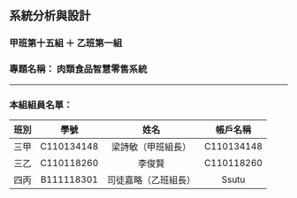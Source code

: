 ## 系統分析與設計
### 甲班第十五組 ＋ 乙班第一組
### 專題名稱： **肉類食品智慧零售系統**
---
### 本組組員名單：
|班別|學號|姓名|帳戶名稱|
|:-----:|:-----:|:-----:|:-----:|
|三甲|C110134148|梁詩敏（甲班組長）|C110134148|
|三乙|C110118260|李俊賢|C110118260|      
|四丙|B111118301|司徒嘉略（乙班組長）|Ssutu|



